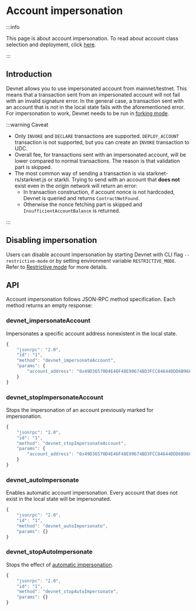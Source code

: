# Account impersonation

:::info

This page is about account impersonation. To read about account class selection and deployment, click [here](./predeployed).

:::

## Introduction

Devnet allows you to use impersonated account from mainnet/testnet. This means that a transaction sent from an impersonated account will not fail with an invalid signature error. In the general case, a transaction sent with an account that is not in the local state fails with the aforementioned error. For impersonation to work, Devnet needs to be run in [forking mode](./forking.md).

:::warning Caveat

- Only `INVOKE` and `DECLARE` transactions are supported. `DEPLOY_ACCOUNT` transaction is not supported, but you can create an `INVOKE` transaction to UDC.
- Overall fee, for transactions sent with an impersonated account, will be lower compared to normal transactions. The reason is that validation part is skipped.
- The most common way of sending a transaction is via starknet-rs/starknet.js or starkli. Trying to send with an account that **does not** exist even in the origin network will return an error:
  - In transaction construction, if account nonce is not hardcoded, Devnet is queried and returns `ContractNotFound`.
  - Otherwise the nonce fetching part is skipped and `InsufficientAccountBalance` is returned.

:::

## Disabling impersonation

Users can disable account impersonation by starting Devnet with CLI flag `--restrictive-mode` or by setting environment variable `RESTRICTIVE_MODE`. Refer to [Restrictive mode](./restrictive.md) for more details.

## API

Account impersonation follows JSON-RPC method specification. Each method returns an empty response:

### devnet_impersonateAccount

Impersonates a specific account address nonexistent in the local state.

```js
{
    "jsonrpc": "2.0",
    "id": "1",
    "method": "devnet_impersonateAccount",
    "params": {
        "account_address": "0x49D36570D4E46F48E99674BD3FCC84644DDD6B96F7C741B1562B82F9E004DC7"
    }
}
```

### devnet_stopImpersonateAccount

Stops the impersonation of an account previously marked for impersonation.

```js
{
    "jsonrpc": "2.0",
    "id": "1",
    "method": "devnet_stopImpersonateAccount",
    "params": {
        "account_address": "0x49D36570D4E46F48E99674BD3FCC84644DDD6B96F7C741B1562B82F9E004DC7"
    }
}
```

### devnet_autoImpersonate

Enables automatic account impersonation. Every account that does not exist in the local state will be impersonated.

```js
{
    "jsonrpc": "2.0",
    "id": "1",
    "method": "devnet_autoImpersonate",
    "params": {}
}
```

### devnet_stopAutoImpersonate

Stops the effect of [automatic impersonation](#devnet_autoimpersonate).

```js
{
    "jsonrpc": "2.0",
    "id": "1",
    "method": "devnet_stopAutoImpersonate",
    "params": {}
}
```
